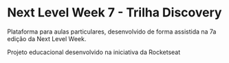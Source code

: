 # Next Level Week 7 - Trilha Discovery

Plataforma para aulas particulares, desenvolvido de forma assistida na 7a edição da Next Level Week.

Projeto educacional desenvolvido na iniciativa da Rocketseat
